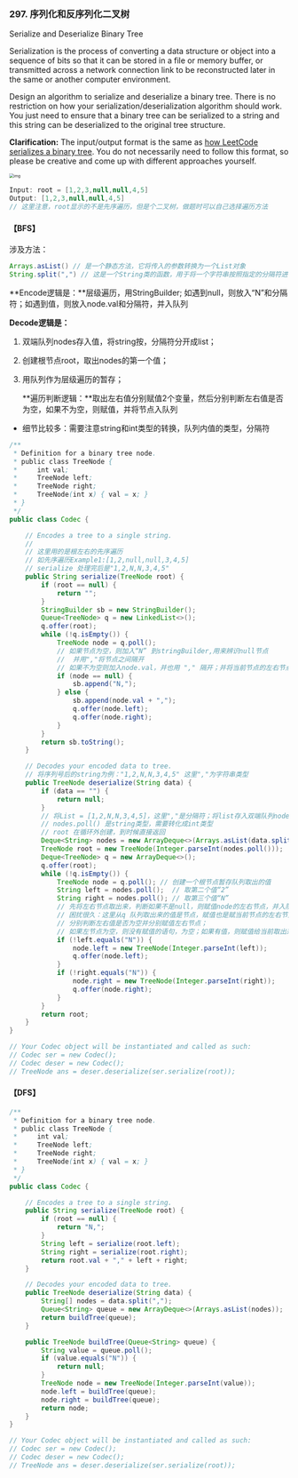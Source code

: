 ### 297. 序列化和反序列化二叉树

Serialize and Deserialize Binary Tree

Serialization is the process of converting a data structure or object into a sequence of bits so that it can be stored in a file or memory buffer, or transmitted across a network connection link to be reconstructed later in the same or another computer environment.

Design an algorithm to serialize and deserialize a binary tree. There is no restriction on how your serialization/deserialization algorithm should work. You just need to ensure that a binary tree can be serialized to a string and this string can be deserialized to the original tree structure.

**Clarification:** The input/output format is the same as [how LeetCode serializes a binary tree](https://support.leetcode.com/hc/en-us/articles/360011883654-What-does-1-null-2-3-mean-in-binary-tree-representation-). You do not necessarily need to follow this format, so please be creative and come up with different approaches yourself.

<img src="https://assets.leetcode.com/uploads/2020/09/15/serdeser.jpg" alt="img" style="zoom:50%;" />

```java
Input: root = [1,2,3,null,null,4,5]
Output: [1,2,3,null,null,4,5]
// 这里注意，root显示的不是先序遍历，但是个二叉树，做题时可以自己选择遍历方法
```



#### 【BFS】

涉及方法：

```java
Arrays.asList() // 是一个静态方法，它将传入的参数转换为一个List对象
String.split(",") // 这是一个String类的函数，用于将一个字符串按照指定的分隔符进行拆分，并返回一个字符串数组
```

**Encode逻辑是：**层级遍历，用StringBuilder; 如遇到null，则放入“N”和分隔符；如遇到值，则放入node.val和分隔符，并入队列 

**Decode逻辑是：**

1. 双端队列nodes存入值，将string按，分隔符分开成list；

2. 创建根节点root，取出nodes的第一个值；

3. 用队列作为层级遍历的暂存；

   **遍历判断逻辑：**取出左右值分别赋值2个变量，然后分别判断左右值是否为空，如果不为空，则赋值，并将节点入队列

* 细节比较多：需要注意string和int类型的转换，队列内值的类型，分隔符

```java
/**
 * Definition for a binary tree node.
 * public class TreeNode {
 *     int val;
 *     TreeNode left;
 *     TreeNode right;
 *     TreeNode(int x) { val = x; }
 * }
 */
public class Codec {

    // Encodes a tree to a single string.
    // 
    // 这里用的是根左右的先序遍历
    // 如先序遍历Example1:[1,2,null,null,3,4,5]
    // serialize 处理完后是"1,2,N,N,3,4,5"
    public String serialize(TreeNode root) {
        if (root == null) {
            return "";
        }
        StringBuilder sb = new StringBuilder();
        Queue<TreeNode> q = new LinkedList<>();
        q.offer(root);
        while (!q.isEmpty()) {
            TreeNode node = q.poll();
            // 如果节点为空，则加入“N” 到stringBuilder,用来辨识null节点
            //  并用","将节点之间隔开
            // 如果不为空则加入node.val，并也用 "," 隔开；并将当前节点的左右节点入队列
            if (node == null) {
                sb.append("N,");
            } else {
                sb.append(node.val + ",");
                q.offer(node.left);
                q.offer(node.right);
            }
        }
        return sb.toString();
    }

    // Decodes your encoded data to tree.
    // 将序列号后的string为例："1,2,N,N,3,4,5" 这里","为字符串类型
    public TreeNode deserialize(String data) {
        if (data == "") {
            return null;
        }
        // 将List = [1,2,N,N,3,4,5]，这里","是分隔符；将list存入双端队列nodes中
        // nodes.poll() 是string类型，需要转化成int类型
        // root 在循环外创建，到时候直接返回
        Deque<String> nodes = new ArrayDeque<>(Arrays.asList(data.split(",")));
        TreeNode root = new TreeNode(Integer.parseInt(nodes.poll()));  // root已经取出nodes的第一个值；下面left和right是从第二个值开始取
        Deque<TreeNode> q = new ArrayDeque<>();
        q.offer(root);
        while (!q.isEmpty()) {
            TreeNode node = q.poll(); // 创建一个根节点暂存队列取出的值
            String left = nodes.poll();  // 取第二个值“2”
            String right = nodes.poll(); // 取第三个值“N”
            // 先将左右节点取出来，判断如果不是null，则赋值node的左右节点，并入队列
            // 困扰很久：这里从q 队列取出来的值是节点，赋值也是赋当前节点的左右节点
            // 分别判断左右值是否为空并分别赋值左右节点；
            // 如果左节点为空，则没有赋值的语句，为空；如果有值，则赋值给当前取出来的根节点的左节点；右节点同理判断
            if (!left.equals("N")) {
                node.left = new TreeNode(Integer.parseInt(left));
                q.offer(node.left);
            }
            if (!right.equals("N")) {
                node.right = new TreeNode(Integer.parseInt(right));
                q.offer(node.right);
            }
        }
        return root;
    }
}

// Your Codec object will be instantiated and called as such:
// Codec ser = new Codec();
// Codec deser = new Codec();
// TreeNode ans = deser.deserialize(ser.serialize(root));
```



#### 【DFS】



```java
/**
 * Definition for a binary tree node.
 * public class TreeNode {
 *     int val;
 *     TreeNode left;
 *     TreeNode right;
 *     TreeNode(int x) { val = x; }
 * }
 */
public class Codec {

    // Encodes a tree to a single string.
    public String serialize(TreeNode root) {
        if (root == null) {
            return "N,";
        }
        String left = serialize(root.left);
        String right = serialize(root.right);
        return root.val + "," + left + right;
    }

    // Decodes your encoded data to tree.
    public TreeNode deserialize(String data) {
        String[] nodes = data.split(",");
        Queue<String> queue = new ArrayDeque<>(Arrays.asList(nodes));
        return buildTree(queue);
    }

    public TreeNode buildTree(Queue<String> queue) {
        String value = queue.poll();
        if (value.equals("N")) {
            return null;
        }
        TreeNode node = new TreeNode(Integer.parseInt(value));
        node.left = buildTree(queue);
        node.right = buildTree(queue);
        return node;
    }
}

// Your Codec object will be instantiated and called as such:
// Codec ser = new Codec();
// Codec deser = new Codec();
// TreeNode ans = deser.deserialize(ser.serialize(root));
```

